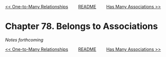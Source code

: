 <div>
<div style='float: left'><a href='ch77-one-to-many-relationships.md'>&lt;&lt; One-to-Many Relationships</a></div>
<div style='float: right'><a href='ch79-has-many-associations.md'>Has Many Associations &gt;&gt;</a></div>
<div style='float: inline-auto;text-align:center'><a href='README.md'>README</a></div>
<div style="clear: both"></div>
</div>

# Chapter 78. Belongs to Associations

*Notes forthcoming*

<div>
<div style='float: left'><a href='ch77-one-to-many-relationships.md'>&lt;&lt; One-to-Many Relationships</a></div>
<div style='float: right'><a href='ch79-has-many-associations.md'>Has Many Associations &gt;&gt;</a></div>
<div style='float: inline-auto;text-align:center'><a href='README.md'>README</a></div>
<div style="clear: both"></div>
</div>